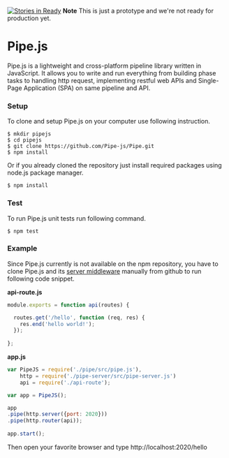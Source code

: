[![Stories in Ready](https://badge.waffle.io/Pipe-js/pipe.png?label=ready&title=Ready)](https://waffle.io/Pipe-js/pipe)
**Note** This is just a prototype and we're not ready for production yet.

# Pipe.js
Pipe.js is a lightweight and cross-platform pipeline library written in JavaScript. It allows you to write and run everything from building phase tasks to handling http request, implementing restful web APIs and Single-Page Application (SPA) on same pipeline and API.

### Setup
To clone and setup Pipe.js on your computer use following instruction.
```
$ mkdir pipejs
$ cd pipejs
$ git clone https://github.com/Pipe-js/Pipe.git
$ npm install
```
Or if you already cloned the repository just install required packages using node.js package manager.
```
$ npm install
```

### Test
To run Pipe.js unit tests run following command.
```
$ npm test
```

### Example
Since Pipe.js currently is not available on the npm repository, you have to clone Pipe.js and its [server middleware](https://github.com/Pipe-js/Pipe-server) manually from github to run following code snippet.

**api-route.js**
```javascript
module.exports = function api(routes) {

  routes.get('/hello', function (req, res) {
    res.end('hello world!');
  });
  
};
```
**app.js**
```javascript
var PipeJS = require('./pipe/src/pipe.js'),
    http = require('./pipe-server/src/pipe-server.js')
    api = require('./api-route');

var app = PipeJS();

app
.pipe(http.server({port: 2020}))
.pipe(http.router(api));
			
app.start();
```

Then open your favorite browser and type http://localhost:2020/hello

